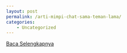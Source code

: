```yaml
---
layout: post
permalink: /arti-mimpi-chat-sama-teman-lama/
categories:
    - Uncategorized
---
```


[Baca Selengkapnya](/04)
